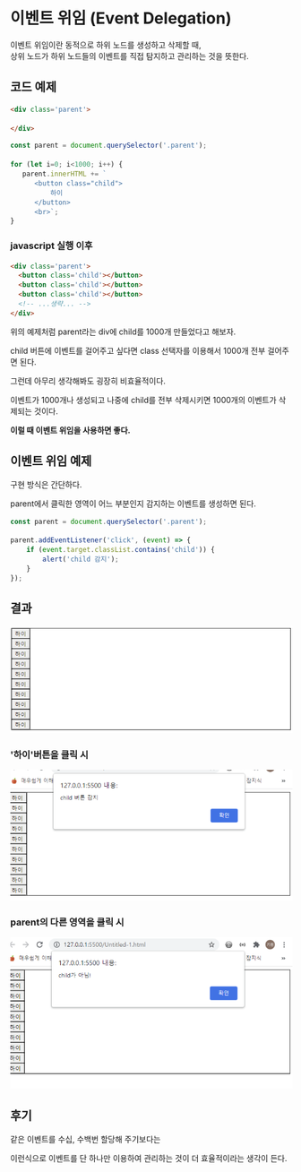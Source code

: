# 이벤트 위임 (Event Delegation)

이벤트 위임이란 동적으로 하위 노드를 생성하고 삭제할 때,  
상위 노드가 하위 노드들의 이벤트를 직접 탐지하고 관리하는 것을 뜻한다.

## 코드 예제
```html
<div class='parent'>
  
</div>
```

```js
const parent = document.querySelector('.parent');

for (let i=0; i<1000; i++) {
   parent.innerHTML += `
      <button class="child">
          하이
      </button>
      <br>`;
}
```

### javascript 실행 이후
```html
<div class='parent'>
  <button class='child'></button>
  <button class='child'></button>
  <button class='child'></button>
  <!-- ...생략... -->
</div>
```

위의 예제처럼 parent라는 div에 child를 1000개 만들었다고 해보자.  
  
child 버튼에 이벤트를 걸어주고 싶다면 class 선택자를 이용해서 1000개 전부 걸어주면 된다.
  
그런데 아무리 생각해봐도 굉장히 비효율적이다.  
  
이벤트가 1000개나 생성되고 나중에 child를 전부 삭제시키면 1000개의 이벤트가 삭제되는 것이다.  
  
**이럴 때 이벤트 위임을 사용하면 좋다.**  
  
## 이벤트 위임 예제
구현 방식은 간단하다.  
  
parent에서 클릭한 영역이 어느 부분인지 감지하는 이벤트를 생성하면 된다.  
```js
const parent = document.querySelector('.parent');

parent.addEventListener('click', (event) => {
    if (event.target.classList.contains('child')) {
        alert('child 감지');
    }
});
```

## 결과
![image](/images/Lang-Javascript/event-delegation-1.png)

### '하이'버튼을 클릭 시
![image](/images/Lang-Javascript/event-delegation-2.png)

### parent의 다른 영역을 클릭 시
![image](/images/Lang-Javascript/event-delegation-3.png)



## 후기
같은 이벤트를 수십, 수백번 할당해 주기보다는
  
이런식으로 이벤트를 단 하나만 이용하여 관리하는 것이 더 효율적이라는 생각이 든다.
